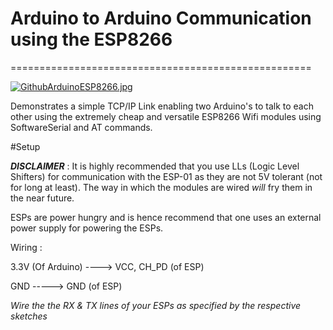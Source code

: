 
# Arduino to Arduino Communication using the ESP8266
====================================================

[![GithubArduinoESP8266.jpg](https://s27.postimg.org/yj1izgwpf/Github_Arduino_ESP8266.jpg)](https://postimg.org/image/hiimqsjnz/)

Demonstrates a simple TCP/IP Link enabling two Arduino's to talk to each other using 
the extremely cheap and versatile ESP8266 Wifi modules using SoftwareSerial and AT commands.

#Setup

***DISCLAIMER*** : It is highly recommended that you use LLs (Logic Level Shifters) for communication with the ESP-01 as they are not 5V tolerant (not for long at least). The way in which the modules are wired *will* fry them in the near future. 

ESPs are power hungry and is hence recommend that one uses an external power supply for powering the ESPs.

Wiring :

3.3V (Of Arduino) ----> VCC, CH_PD (of ESP)

GND               -----> GND (of ESP)

*Wire the the RX & TX lines of your ESPs as specified by the respective sketches*

